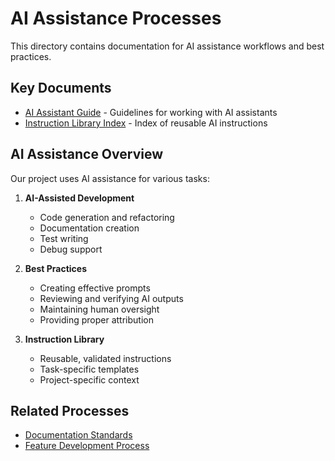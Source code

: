 # AI Assistance Processes

This directory contains documentation for AI assistance workflows and best practices.

## Key Documents

- [AI Assistant Guide](ai-assistant-guide.md) - Guidelines for working with AI assistants
- [Instruction Library Index](instruction-library-index.md) - Index of reusable AI instructions

## AI Assistance Overview

Our project uses AI assistance for various tasks:

1. **AI-Assisted Development**
   - Code generation and refactoring
   - Documentation creation
   - Test writing
   - Debug support

2. **Best Practices**
   - Creating effective prompts
   - Reviewing and verifying AI outputs
   - Maintaining human oversight
   - Providing proper attribution

3. **Instruction Library**
   - Reusable, validated instructions
   - Task-specific templates
   - Project-specific context

## Related Processes

- [Documentation Standards](/docs/processes/documentation/documentation-standards.md)
- [Feature Development Process](/docs/processes/feature/feature-development-process.md)